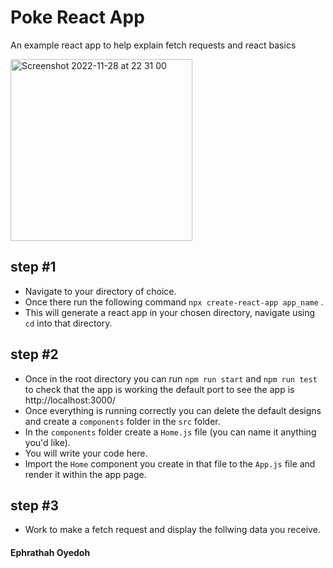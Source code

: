 # Poke React App 
An example react app to help explain fetch requests and react basics

<img width="291" alt="Screenshot 2022-11-28 at 22 31 00" src="https://user-images.githubusercontent.com/60614102/204410729-97fcb7df-4ee3-4b31-afe0-eef7d49210f8.png">

## step #1
- Navigate to your directory of choice.
- Once there run the following command `npx create-react-app app_name` .
- This will generate a react app in your chosen directory, navigate using `cd` into that directory.

## step #2
- Once in the root directory you can run `npm run start` and `npm run test` to check that the app is working the default port to see the app is http://localhost:3000/ 
- Once everything is running correctly you can delete the default designs and create a `components` folder in the `src` folder. 
- In the `components` folder create a `Home.js` file (you can name it anything you'd like).
- You will write your code here. 
- Import the `Home` component you create in that file to the `App.js` file and render it within the app page. 

## step #3
 - Work to make a fetch request and display the follwing data you receive. 


#### Ephrathah Oyedoh 
